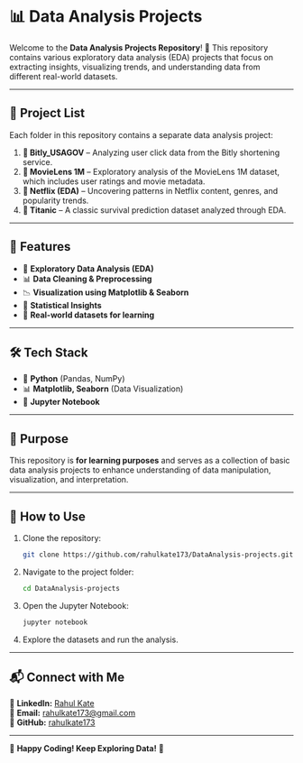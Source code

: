 # 📊 Data Analysis Projects

Welcome to the **Data Analysis Projects Repository**! 🚀 This repository contains various exploratory data analysis (EDA) projects that focus on extracting insights, visualizing trends, and understanding data from different real-world datasets.

---

## 📁 Project List

Each folder in this repository contains a separate data analysis project:

1. **📂 Bitly_USAGOV** – Analyzing user click data from the Bitly shortening service.
2. **📂 MovieLens 1M** – Exploratory analysis of the MovieLens 1M dataset, which includes user ratings and movie metadata.
3. **📂 Netflix (EDA)** – Uncovering patterns in Netflix content, genres, and popularity trends.
4. **📂 Titanic** – A classic survival prediction dataset analyzed through EDA.

---

## 📌 Features

- 🧐 **Exploratory Data Analysis (EDA)**
- 📊 **Data Cleaning & Preprocessing**
- 📉 **Visualization using Matplotlib & Seaborn**
- 🔢 **Statistical Insights**
- 📂 **Real-world datasets for learning**

---

## 🛠 Tech Stack

- 🐍 **Python** (Pandas, NumPy)
- 📊 **Matplotlib, Seaborn** (Data Visualization)
- 📝 **Jupyter Notebook**

---

## 🎯 Purpose

This repository is **for learning purposes** and serves as a collection of basic data analysis projects to enhance understanding of data manipulation, visualization, and interpretation.

---

## 📌 How to Use

1. Clone the repository:
   ```bash
   git clone https://github.com/rahulkate173/DataAnalysis-projects.git
   ```
2. Navigate to the project folder:
   ```bash
   cd DataAnalysis-projects
   ```
3. Open the Jupyter Notebook:
   ```bash
   jupyter notebook
   ```
4. Explore the datasets and run the analysis.

---

## 📬 Connect with Me

💼 **LinkedIn:** [Rahul Kate](https://www.linkedin.com/in/rahulkate173/)  
📧 **Email:** rahulkate173@gmail.com  
📂 **GitHub:** [rahulkate173](https://github.com/rahulkate173)  

---

🚀 **Happy Coding! Keep Exploring Data!** 🚀
